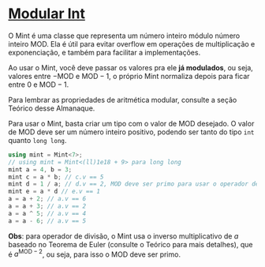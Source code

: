 # [Modular Int](mint.cpp)

O Mint é uma classe que representa um número inteiro módulo número inteiro $\text{MOD}$. Ela é útil para evitar overflow em operações de multiplicação e exponenciação, e também para facilitar a implementações.

Ao usar o Mint, você deve passar os valores pra ele **já modulados**, ou seja, valores entre $-\text{MOD}$ e $\text{MOD}-1$, o próprio Mint normaliza depois para ficar entre $0$ e $\text{MOD}-1$.

Para lembrar as propriedades de aritmética modular, consulte a seção Teórico desse Almanaque.

Para usar o Mint, basta criar um tipo com o valor de $\text{MOD}$ desejado. O valor de $\text{MOD}$ deve ser um número inteiro positivo, podendo ser tanto do tipo `int` quanto `long long`.

```cpp
using mint = Mint<7>;
// using mint = Mint<(ll)1e18 + 9> para long long
mint a = 4, b = 3;
mint c = a * b; // c.v == 5
mint d = 1 / a; // d.v == 2, MOD deve ser primo para usar o operador de divisão
mint e = a * d // e.v == 1
a = a + 2; // a.v == 6
a = a + 3; // a.v == 2
a = a ^ 5; // a.v == 4
a = a - 6; // a.v == 5
```

**Obs**: para operador de divisão, o Mint usa o inverso multiplicativo de $a$ baseado no Teorema de Euler (consulte o Teórico para mais detalhes), que é $a^{\text{MOD}-2}$, ou seja, para isso o $\text{MOD}$ deve ser primo.
